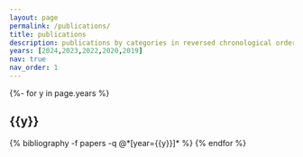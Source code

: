 ```yaml
---
layout: page
permalink: /publications/
title: publications
description: publications by categories in reversed chronological order. generated by jekyll-scholar.
years: [2024,2023,2022,2020,2019]
nav: true
nav_order: 1
---
```

<!-- _pages/publications.md -->
<div class="publications">

{%- for y in page.years %}
  <h2 class="year">{{y}}</h2>
  {% bibliography -f papers -q @*[year={{y}}]* %}
{% endfor %}

</div>
